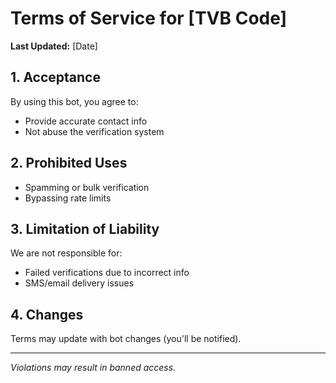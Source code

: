 # Terms of Service for [TVB Code]

**Last Updated:** [Date]  

## 1. Acceptance
By using this bot, you agree to:  
- Provide accurate contact info  
- Not abuse the verification system  

## 2. Prohibited Uses
- Spamming or bulk verification  
- Bypassing rate limits  

## 3. Limitation of Liability
We are not responsible for:  
- Failed verifications due to incorrect info  
- SMS/email delivery issues  

## 4. Changes
Terms may update with bot changes (you'll be notified).  

---

*Violations may result in banned access.*  
